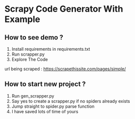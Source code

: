 # Scrapy Code Generator With Example

## How to see demo ?
1. Install requirements in requirements.txt
2. Run scrapper.py
3. Explore The Code

url being scraped : https://scrapethissite.com/pages/simple/

## How to start new project ?
1. Run gen_scrapper.py
2. Say yes to create a scrapper.py if no spiders already exists
3. Jump straight to spider.py parse function
4. I have saved lots of time of yours


